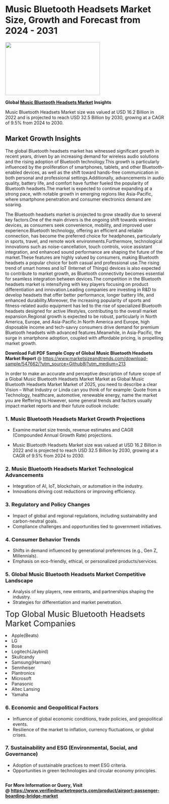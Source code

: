 <H1>Music Bluetooth Headsets Market Size, Growth and Forecast from 2024 - 2031</H1><img class="aligncenter size-medium wp-image-584254" src="https://thirdeyenews.in/wp-content/uploads/2024/09/Global-Market-Research-300x168.jpeg" alt="" width="300" height="168" /><p><strong>Global&nbsp;<a href="https://www.marketsizeandtrends.com/download-sample/547662/?utm_source=Github8j?utm_medium=213">Music Bluetooth Headsets Market</a> Insights</strong></p><p>Music Bluetooth Headsets Market size was valued at USD 16.2 Billion in 2022 and is projected to reach USD 32.5 Billion by 2030, growing at a CAGR of 9.5% from 2024 to 2030.</p><p><h2>Market Growth Insights</h2> <p>The global Bluetooth headsets market has witnessed significant growth in recent years, driven by an increasing demand for wireless audio solutions and the rising adoption of Bluetooth technology.This growth is particularly influenced by the proliferation of smartphones, tablets, and other Bluetooth-enabled devices, as well as the shift toward hands-free communication in both personal and professional settings.Additionally, advancements in audio quality, battery life, and comfort have further fueled the popularity of Bluetooth headsets.The market is expected to continue expanding at a strong pace, with notable growth in emerging regions like Asia-Pacific, where smartphone penetration and consumer electronics demand are soaring.</p> <p>The Bluetooth headsets market is projected to grow steadily due to several key factors.One of the main drivers is the ongoing shift towards wireless devices, as consumers seek convenience, mobility, and improved user experience.Bluetooth technology, offering an efficient and reliable connection, has become the preferred choice for headphones, particularly in sports, travel, and remote work environments.Furthermore, technological innovations such as noise-cancellation, touch controls, voice assistant integration, and enhanced sound performance are shaping the future of the market.These features are highly valued by consumers, making Bluetooth headsets a popular choice for both casual and professional use.The rising trend of smart homes and IoT (Internet of Things) devices is also expected to contribute to market growth, as Bluetooth connectivity becomes essential for seamless integration between devices.The competition in the Bluetooth headsets market is intensifying with key players focusing on product differentiation and innovation.Leading companies are investing in R&D to develop headsets that offer better performance, longer battery life, and enhanced durability.Moreover, the increasing popularity of sports and fitness-related audio equipment has led to the rise of specialized Bluetooth headsets designed for active lifestyles, contributing to the overall market expansion.Regional growth is expected to be robust, particularly in North America, Europe, and Asia-Pacific.In North America and Europe, high disposable income and tech-savvy consumers drive demand for premium Bluetooth headsets with advanced features.Meanwhile, in Asia-Pacific, the surge in smartphone adoption, coupled with affordable pricing, is propelling market growth.<p><span class=""><strong>Download Full PDF Sample Copy of Global Music Bluetooth Headsets Market Report</strong> @ <a href="https://www.marketsizeandtrends.com/download-sample/547662/?utm_source=Github8j?utm_medium=213" target="_blank">https://www.marketsizeandtrends.com/download-sample/547662/?utm_source=Github8j?utm_medium=213</a></span></p><p>In order to make an accurate and perceptive description of future scope of a Global&nbsp;Music Bluetooth Headsets Market Market as Global&nbsp;Music Bluetooth Headsets Market Market of 2025, you need to describe a clear Vision &ndash; What Industry or Linda can you think of for example: Quote from a Technology, healthcare, automotive, renewable energy, name the market you are Reffering to.However, some general trends and factors usually impact market reports and their future outlook include:</p><h3>1.&nbsp;<strong>Music Bluetooth Headsets Market Growth Projections</strong></h3><ul><li>Examine market size trends, revenue estimates and CAGR (Compounded Annual Growth Rate) projections.</li><li><p>Music Bluetooth Headsets Market size was valued at USD 16.2 Billion in 2022 and is projected to reach USD 32.5 Billion by 2030, growing at a CAGR of 9.5% from 2024 to 2030.</p></li></ul><h3>2.&nbsp;<strong>Music Bluetooth Headsets Market Technological Advancements</strong></h3><ul><li>Integration of AI, IoT, blockchain, or automation in the industry.</li><li>Innovations driving cost reductions or improving efficiency.</li></ul><h3>3.&nbsp;<strong>Regulatory and Policy Changes</strong></h3><ul><li>Impact of global and regional regulations, including sustainability and carbon-neutral goals.</li><li>Compliance challenges and opportunities tied to government initiatives.</li></ul><h3>4.&nbsp;<strong>Consumer Behavior Trends</strong></h3><ul><li>Shifts in demand influenced by generational preferences (e.g., Gen Z, Millennials).</li><li>Emphasis on eco-friendly, ethical, or personalized products/services.</li></ul><h3>5.&nbsp;<strong>Global Music Bluetooth Headsets Market Competitive Landscape</strong></h3><ul><li>Analysis of key players, new entrants, and partnerships shaping the industry.</li><li>Strategies for differentiation and market penetration.</li></ul><p data-pm-slice="1 1 []"><span style="color: inherit; font-family: inherit; font-size: 25px;">Top Global Music Bluetooth Headsets Market Companies</span></p><div class="" data-test-id=""><p><li>Apple(Beats)</li><li> LG</li><li> Bose</li><li> Logitech(Jaybird)</li><li> Skullcandy</li><li> Samsung(Harman)</li><li> Sennheiser</li><li> Plantronics</li><li> Microsoft</li><li> Panasonic</li><li> Altec Lansing</li><li> Yamaha</li></p></div><h3>6.&nbsp;<strong>Economic and Geopolitical Factors</strong></h3><ul><li>Influence of global economic conditions, trade policies, and geopolitical events.</li><li>Resilience of the market to inflation, currency fluctuations, or global crises.</li></ul><h3>7.&nbsp;<strong>Sustainability and ESG (Environmental, Social, and Governance)</strong></h3><ul><li>Adoption of sustainable practices to meet ESG criteria.</li><li>Opportunities in green technologies and circular economy principles.</li></ul><h2><strong style="font-size: 14px;">For More Information or Query, Visit @&nbsp;</strong><a style="background-color: #ffffff; font-size: 14px;" href="https://www.marketsizeandtrends.com/report/music-bluetooth-headsets-market/" target="_blank">https://www.verifiedmarketreports.com/product/airport-passenger-boarding-bridge-market</a></h2>